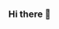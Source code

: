 ### Hi there 👋

<!--
**Megaprotoman12/Megaprotoman12** is a ✨ _special_ ✨ repository because its `README.md` (this file) appears on your GitHub profile.

```js
var MegaProtoman = {
  

}
```

Here are some ideas to get you started:

- 🔭 I’m currently working on ...
- 🌱 I’m currently learning ...
- 👯 I’m looking to collaborate on ...
- 🤔 I’m looking for help with ...
- 💬 Ask me about ...
- 📫 How to reach me: ...
- 😄 Pronouns: ...
- ⚡ Fun fact: ...
-->
